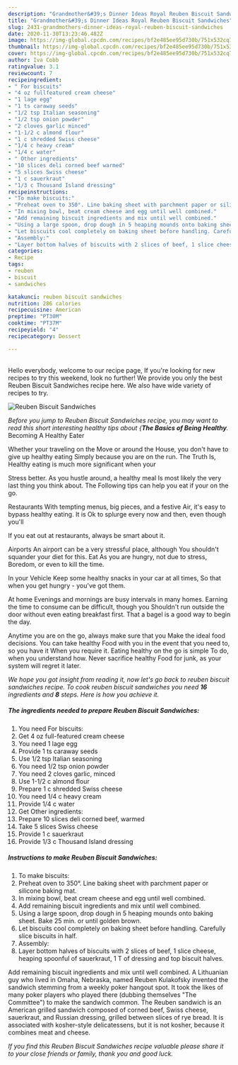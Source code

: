 ```yaml
---
description: "Grandmother&#39;s Dinner Ideas Royal Reuben Biscuit Sandwiches"
title: "Grandmother&#39;s Dinner Ideas Royal Reuben Biscuit Sandwiches"
slug: 2431-grandmothers-dinner-ideas-royal-reuben-biscuit-sandwiches
date: 2020-11-30T13:23:46.482Z
image: https://img-global.cpcdn.com/recipes/bf2e485ee95d730b/751x532cq70/reuben-biscuit-sandwiches-recipe-main-photo.jpg
thumbnail: https://img-global.cpcdn.com/recipes/bf2e485ee95d730b/751x532cq70/reuben-biscuit-sandwiches-recipe-main-photo.jpg
cover: https://img-global.cpcdn.com/recipes/bf2e485ee95d730b/751x532cq70/reuben-biscuit-sandwiches-recipe-main-photo.jpg
author: Iva Cobb
ratingvalue: 3.1
reviewcount: 7
recipeingredient:
- " For biscuits"
- "4 oz fullfeatured cream cheese"
- "1 lage egg"
- "1 ts caraway seeds"
- "1/2 tsp Italian seasoning"
- "1/2 tsp onion powder"
- "2 cloves garlic minced"
- "1-1/2 c almond flour"
- "1 c shredded Swiss cheese"
- "1/4 c heavy cream"
- "1/4 c water"
- " Other ingredients"
- "10 slices deli corned beef warmed"
- "5 slices Swiss cheese"
- "1 c sauerkraut"
- "1/3 c Thousand Island dressing"
recipeinstructions:
- "To make biscuits:"
- "Preheat oven to 350°. Line baking sheet with parchment paper or silicone baking mat."
- "In mixing bowl, beat cream cheese and egg until well combined."
- "Add remaining biscuit ingredients and mix until well combined."
- "Using a large spoon, drop dough in 5 heaping mounds onto baking sheet. Bake 25 min. or until golden brown."
- "Let biscuits cool completely on baking sheet before handling. Carefully slice biscuits in half."
- "Assembly:"
- "Layer bottom halves of biscuits with 2 slices of beef, 1 slice cheese, heaping spoonful of sauerkraut, 1 T of dressing and top biscuit halves."
categories:
- Recipe
tags:
- reuben
- biscuit
- sandwiches

katakunci: reuben biscuit sandwiches 
nutrition: 286 calories
recipecuisine: American
preptime: "PT30M"
cooktime: "PT37M"
recipeyield: "4"
recipecategory: Dessert

---
```

<br>
Hello everybody, welcome to our recipe page, If you're looking for new recipes to try this weekend, look no further! We provide you only the best Reuben Biscuit Sandwiches recipe here. We also have wide variety of recipes to try.
<br>


![Reuben Biscuit Sandwiches](https://img-global.cpcdn.com/recipes/bf2e485ee95d730b/751x532cq70/reuben-biscuit-sandwiches-recipe-main-photo.jpg)

<i>Before you jump to Reuben Biscuit Sandwiches recipe, you may want to read this short interesting healthy tips about {<strong>The Basics of Being Healthy</strong>.</i>
Becoming A Healthy Eater

Whether your traveling on the Move or around the
House, you don't have to give up healthy eating
Simply because you are on the run. The Truth Is,
Healthy eating is much more significant when your



Stress better. As you hustle around, a healthy meal
Is most likely the very last thing you think about. The
Following tips can help you eat if your on the go.

Restaurants
With tempting menus, big pieces, and a festive
Air, it's easy to bypass healthy eating. It is 
Ok to splurge every now and then, even though you'll

If you eat out at restaurants, always be smart
about it.

Airports
An airport can be a very stressful place, although
You shouldn't squander your diet for this. Eat
As you are hungry, not due to stress,
Boredom, or even to kill the time.

In your Vehicle 
Keep some healthy snacks in your car at all times,
So that when you get hungry - you've got them.

At home
Evenings and mornings are busy intervals in many homes.
Earning the time to consume can be difficult, though you
Shouldn't run outside the door without even eating breakfast
first. 
That a bagel is a good way to begin the day.

Anytime you are on the go, always make sure that you
Make the ideal food decisions. You can take healthy
Food with you in the event that you need to, so you have it
When you require it. Eating healthy on the go is simple 
To do, when you understand how. Never sacrifice healthy
Food for junk, as your system will regret it later.


<i>We hope you got insight from reading it, now let's go back to reuben biscuit sandwiches recipe. To cook reuben biscuit sandwiches you need <strong>16</strong> ingredients and <strong>8</strong> steps. Here is how you achieve it.
</i>

##### The ingredients needed to prepare Reuben Biscuit Sandwiches:

1. You need  For biscuits:
1. Get 4 oz full-featured cream cheese
1. You need 1 lage egg
1. Provide 1 ts caraway seeds
1. Use 1/2 tsp Italian seasoning
1. You need 1/2 tsp onion powder
1. You need 2 cloves garlic, minced
1. Use 1-1/2 c almond flour
1. Prepare 1 c shredded Swiss cheese
1. You need 1/4 c heavy cream
1. Provide 1/4 c water
1. Get  Other ingredients:
1. Prepare 10 slices deli corned beef, warmed
1. Take 5 slices Swiss cheese
1. Provide 1 c sauerkraut
1. Provide 1/3 c Thousand Island dressing


##### Instructions to make Reuben Biscuit Sandwiches:

1. To make biscuits:
1. Preheat oven to 350°. Line baking sheet with parchment paper or silicone baking mat.
1. In mixing bowl, beat cream cheese and egg until well combined.
1. Add remaining biscuit ingredients and mix until well combined.
1. Using a large spoon, drop dough in 5 heaping mounds onto baking sheet. Bake 25 min. or until golden brown.
1. Let biscuits cool completely on baking sheet before handling. Carefully slice biscuits in half.
1. Assembly:
1. Layer bottom halves of biscuits with 2 slices of beef, 1 slice cheese, heaping spoonful of sauerkraut, 1 T of dressing and top biscuit halves.


Add remaining biscuit ingredients and mix until well combined. A Lithuanian guy who lived in Omaha, Nebraska, named Reuben Kulakofsky invented the sandwich stemming from a weekly poker hangout spot. It took the likes of many poker players who played there (dubbing themselves &#34;The Committee&#34;) to make the sandwich common. The Reuben sandwich is an American grilled sandwich composed of corned beef, Swiss cheese, sauerkraut, and Russian dressing, grilled between slices of rye bread. It is associated with kosher-style delicatessens, but it is not kosher, because it combines meat and cheese. 

<i>If you find this Reuben Biscuit Sandwiches recipe valuable please share it to your close friends or family, thank you and good luck.</i>
